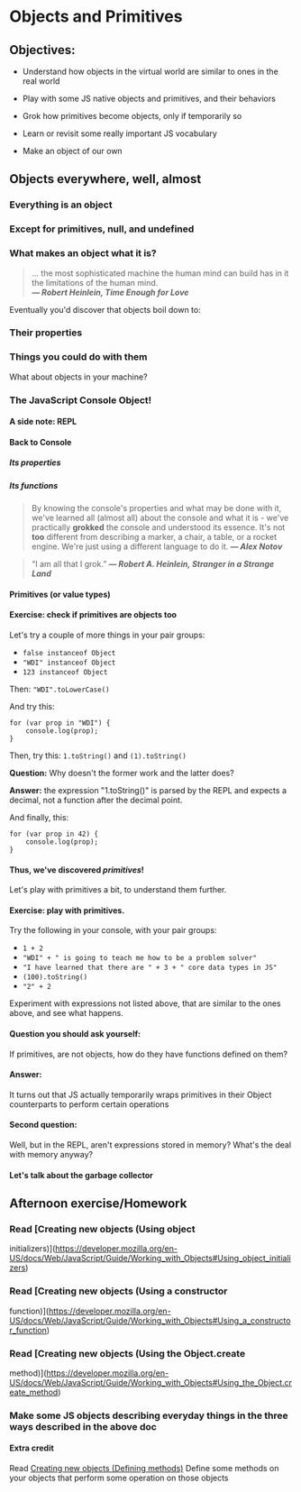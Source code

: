 # Objects and Primitives

## Objectives: 

* Understand how objects in the virtual world are similar to ones in the
  real world 

* Play with some JS native objects and primitives, and their behaviors

* Grok how primitives become objects, only if temporarily so

* Learn or revisit some really important JS vocabulary

* Make an object of our own


## Objects everywhere, well, almost

### Everything is an object
### Except for primitives, null, and undefined

### What makes an object what it is?

> ... the most sophisticated machine the human mind can build has in it 
> the limitations of the human mind.  
> ***― Robert Heinlein, Time Enough for Love***

Eventually you'd discover that objects boil down to: 

### Their properties 

### Things you could do with them 

What about objects in your machine?

### The JavaScript Console Object!

#### A side note: REPL

#### Back to Console

##### Its properties

##### Its functions


> By knowing the console's properties and what may be done with it, we've learned all (almost all) about the console and what it is - we've practically **grokked** the console and understood its essence. It's not **too** different from describing a marker, a chair, a table, or a rocket engine. We're just using a different language to do it. 
> ***― Alex Notov***


> “I am all that I grok.” 
> ***― Robert A. Heinlein, Stranger in a Strange Land***


#### Primitives (or value types)

#### Exercise: check if primitives are objects too

Let's try a couple of more things in your pair groups:

* `false instanceof Object`
* `"WDI" instanceof Object`
* `123 instanceof Object`

Then: `"WDI".toLowerCase()`

And try this:

```
for (var prop in "WDI") {
	console.log(prop);
}
```

Then, try this:
`1.toString()` and `(1).toString()`

**Question:** Why doesn't the former work and the latter does?

**Answer:** the expression "1.toString()" is parsed by the REPL and expects a decimal, not a function after the decimal point.

And finally, this:

```
for (var prop in 42) {
	console.log(prop);
}
```

#### Thus, we've discovered ***primitives***!

Let's play with primitives a bit, to understand them further.

#### Exercise: play with primitives.

Try the following in your console, with your pair groups:

* `1 + 2`
* `"WDI" + " is going to teach me how to be a problem solver"`
* `"I have learned that there are " + 3 + " core data types in JS"`
* `(100).toString()`
* `"2" + 2`

Experiment with expressions not listed above, that are similar to the ones above, and see what happens.

#### Question you should ask yourself: 
If primitives, are not objects, how do they have functions defined on them?

#### Answer: 
It turns out that JS actually temporarily wraps primitives in their Object counterparts to perform certain operations

#### Second question: 
Well, but in the REPL, aren't expressions stored in memory? What's the deal with memory anyway? 

#### Let's talk about the garbage collector

## Afternoon exercise/Homework

### Read [Creating new objects (Using object
initializers)](https://developer.mozilla.org/en-US/docs/Web/JavaScript/Guide/Working_with_Objects#Using_object_initializers)
### Read [Creating new objects (Using a constructor
function)](https://developer.mozilla.org/en-US/docs/Web/JavaScript/Guide/Working_with_Objects#Using_a_constructor_function)
### Read [Creating new objects (Using the Object.create
method)](https://developer.mozilla.org/en-US/docs/Web/JavaScript/Guide/Working_with_Objects#Using_the_Object.create_method)

### Make some JS objects describing everyday things in the three ways described in the above doc

#### Extra credit

Read [Creating new objects (Defining methods)](https://developer.mozilla.org/en-US/docs/Web/JavaScript/Guide/Working_with_Objects#Defining_methods)
Define some methods on your objects that perform some operation on those objects 
